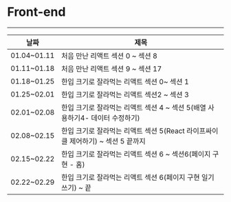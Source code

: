 # Front-end
***
|날짜|제목|
|------|---|
|01.04~01.11|처음 만난 리액트 섹션 0 ~ 섹션 8|
|01.11~01.18|처음 만난 리액트 섹션 9 ~ 섹션 17|
|01.18~01.25|한입 크기로 잘라먹는 리액트 섹션 0~ 섹션 1|
|01.25~02.01|한입 크기로 잘라먹는 리액트 섹션2 ~ 섹션 3|
|02.01~02.08|한입 크기로 잘라먹는 리액트 섹션 4 ~ 섹션 5(배열 사용하기4- 데이터 수정하기)|
|02.08~02.15|한입 크기로 잘라먹는 리액트 섹션 5(React 라이프싸이클 제어하기) ~ 섹션 5 끝까지|
|02.15~02.22|한입 크기로 잘라먹는 리액트 섹션 6 ~ 섹션6(페이지 구현 - 홈)|
|02.22~02.29|한입 크기로 잘라먹는 리액트 섹션 6(페이지 구현 일기 쓰기) ~ 끝|
